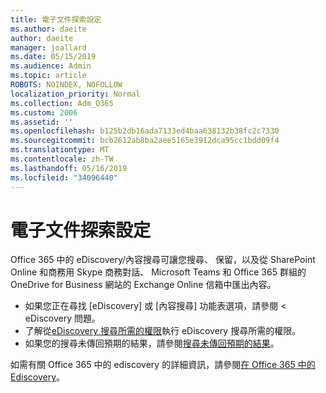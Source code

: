 ```yaml
---
title: 電子文件探索設定
ms.author: daeite
author: daeite
manager: joallard
ms.date: 05/15/2019
ms.audience: Admin
ms.topic: article
ROBOTS: NOINDEX, NOFOLLOW
localization_priority: Normal
ms.collection: Adm_O365
ms.custom: 2006
ms.assetid: ''
ms.openlocfilehash: b125b2db16ada7133ed4baa638132b38fc2c7330
ms.sourcegitcommit: bcb2612ab8ba2aee5165e3912dca95cc1bdd09f4
ms.translationtype: MT
ms.contentlocale: zh-TW
ms.lasthandoff: 05/16/2019
ms.locfileid: "34096440"
---
```

# <a name="ediscovery-settings"></a>電子文件探索設定

Office 365 中的 eDiscovery/內容搜尋可讓您搜尋、 保留，以及從 SharePoint Online 和商務用 Skype 商務對話、 Microsoft Teams 和 Office 365 群組的 OneDrive for Business 網站的 Exchange Online 信箱中匯出內容。

- 如果您正在尋找 [eDiscovery] 或 [內容搜尋] 功能表選項，請參閱 < <b0>eDiscovery 問題</b0>。
- 了解從[eDiscovery 搜尋所需的權限](https://docs.microsoft.com/en-us/alchemyinsights/permissions-required-for-ediscovery-searches)執行 eDiscovery 搜尋所需的權限。
- 如果您的搜尋未傳回預期的結果，請參閱[搜尋未傳回預期的結果](https://docs.microsoft.com/en-us/alchemyinsights/search-not-returning-expected-results)。

如需有關 Office 365 中的 ediscovery 的詳細資訊，請參閱[在 Office 365 中的 Ediscovery](https://docs.microsoft.com/en-us/office365/securitycompliance/ediscovery)。
